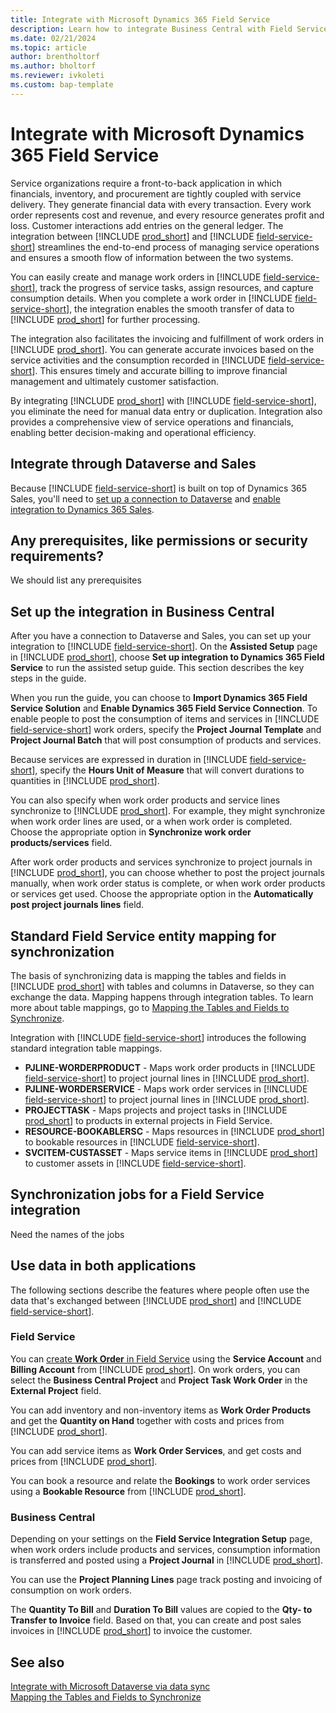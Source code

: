 ```yaml
---
title: Integrate with Microsoft Dynamics 365 Field Service
description: Learn how to integrate Business Central with Field Service.
ms.date: 02/21/2024
ms.topic: article
author: brentholtorf
ms.author: bholtorf
ms.reviewer: ivkoleti
ms.custom: bap-template
---
```


# Integrate with Microsoft Dynamics 365 Field Service

Service organizations require a front-to-back application in which financials, inventory, and procurement are tightly coupled with service delivery. They generate financial data with every transaction. Every work order represents cost and revenue, and every resource generates profit and loss. Customer interactions add entries on the general ledger. The integration between [!INCLUDE [prod_short](includes/prod_short.md)] and [!INCLUDE [field-service-short](includes/field-service-short.md)] streamlines the end-to-end process of managing service operations and ensures a smooth flow of information between the two systems.  

You can easily create and manage work orders in [!INCLUDE [field-service-short](includes/field-service-short.md)], track the progress of service tasks, assign resources, and capture consumption details. When you complete a work order in [!INCLUDE [field-service-short](includes/field-service-short.md)], the integration enables the smooth transfer of data to [!INCLUDE [prod_short](includes/prod_short.md)] for further processing.  

The integration also facilitates the invoicing and fulfillment of work orders in [!INCLUDE [prod_short](includes/prod_short.md)]. You can generate accurate invoices based on the service activities and the consumption recorded in [!INCLUDE [field-service-short](includes/field-service-short.md)]. This ensures timely and accurate billing to improve financial management and ultimately customer satisfaction.  

By integrating [!INCLUDE [prod_short](includes/prod_short.md)] with [!INCLUDE [field-service-short](includes/field-service-short.md)], you eliminate the need for manual data entry or duplication. Integration also provides a comprehensive view of service operations and financials, enabling better decision-making and operational efficiency.

## Integrate through Dataverse and Sales

Because [!INCLUDE [field-service-short](includes/field-service-short.md)] is built on top of Dynamics 365 Sales, you'll need to [set up a connection to Dataverse](/dynamics365/business-central/admin-how-to-set-up-a-dynamics-crm-connection#to-use-the-dataverse-connection-setup-assisted-setup-guide) and [enable integration to Dynamics 365 Sales](https://learn.microsoft.com/dynamics365/business-central/admin-prepare-dynamics-365-for-sales-for-integration#connection-settings-in-the-setup-guide).

## Any prerequisites, like permissions or security requirements?

We should list any prerequisites

## Set up the integration in Business Central

After you have a connection to Dataverse and Sales, you can set up your integration to [!INCLUDE [field-service-short](includes/field-service-short.md)]. On the **Assisted Setup** page in [!INCLUDE [prod_short](includes/prod_short.md)], choose **Set up integration to Dynamics 365 Field Service** to run the assisted setup guide. This section describes the key steps in the guide.

When you run the guide, you can choose to **Import Dynamics 365 Field Service Solution** and **Enable Dynamics 365 Field Service Connection**. To enable people to post the consumption of items and services in [!INCLUDE [field-service-short](includes/field-service-short.md)] work orders, specify the **Project Journal Template** and **Project Journal Batch** that will post consumption of products and services. 

Because services are expressed in duration in [!INCLUDE [field-service-short](includes/field-service-short.md)], specify the **Hours Unit of Measure** that will convert durations to quantities in [!INCLUDE [prod_short](includes/prod_short.md)].

You can also specify when work order products and service lines synchronize to [!INCLUDE [prod_short](includes/prod_short.md)]. For example, they might synchronize when work order lines are used, or a when work order is completed. Choose the appropriate option in **Synchronize work order products/services** field.

After work order products and services synchronize to project journals in [!INCLUDE [prod_short](includes/prod_short.md)], you can choose whether to post the project journals manually, when work order status is complete, or when work order products or services get used. Choose the appropriate option in the **Automatically post project journals lines** field.

## Standard Field Service entity mapping for synchronization

The basis of synchronizing data is mapping the tables and fields in [!INCLUDE [prod_short](includes/prod_short.md)] with tables and columns in Dataverse, so they can exchange the data. Mapping happens through integration tables. To learn more about table mappings, go to [Mapping the Tables and Fields to Synchronize](/dynamics365/business-central/admin-how-to-modify-table-mappings-for-synchronization).

Integration with [!INCLUDE [field-service-short](includes/field-service-short.md)] introduces the following standard integration table mappings.

* **PJLINE-WORDERPRODUCT** - Maps work order products in [!INCLUDE [field-service-short](includes/field-service-short.md)] to project journal lines in [!INCLUDE [prod_short](includes/prod_short.md)]. 
* **PJLINE-WORDERSERVICE** - Maps work order services in [!INCLUDE [field-service-short](includes/field-service-short.md)] to project journal lines in [!INCLUDE [prod_short](includes/prod_short.md)].
* **PROJECTTASK** - Maps projects and project tasks in [!INCLUDE [prod_short](includes/prod_short.md)] to products in external projects in Field Service. 
* **RESOURCE-BOOKABLERSC** - Maps resources in [!INCLUDE [prod_short](includes/prod_short.md)] to bookable resources in [!INCLUDE [field-service-short](includes/field-service-short.md)].
* **SVCITEM-CUSTASSET** - Maps service items in [!INCLUDE [prod_short](includes/prod_short.md)] to customer assets in [!INCLUDE [field-service-short](includes/field-service-short.md)].

## Synchronization jobs for a Field Service integration

Need the names of the jobs

## Use data in both applications

The following sections describe the features where people often use the data that's exchanged between [!INCLUDE [prod_short](includes/prod_short.md)] and [!INCLUDE [field-service-short](includes/field-service-short.md)].

### Field Service

You can [create **Work Order** in Field Service](https://learn.microsoft.com/dynamics365/field-service/create-work-order) using the **Service Account** and **Billing Account** from [!INCLUDE [prod_short](includes/prod_short.md)]. On work orders, you can select the **Business Central Project** and **Project Task Work Order** in the **External Project** field.

You can add inventory and non-inventory items as **Work Order Products** and get the **Quantity on Hand** together with costs and prices from [!INCLUDE [prod_short](includes/prod_short.md)].

You can add service items as **Work Order Services**, and get costs and prices from [!INCLUDE [prod_short](includes/prod_short.md)]. 

You can book a resource and relate the **Bookings** to work order services using a **Bookable Resource** from [!INCLUDE [prod_short](includes/prod_short.md)].

### Business Central

Depending on your settings on the **Field Service Integration Setup** page, when work orders include products and services, consumption information is transferred and posted using a **Project Journal** in [!INCLUDE [prod_short](includes/prod_short.md)]. 

You can use the **Project Planning Lines** page track posting and invoicing of consumption on work orders.

The **Quantity To Bill** and **Duration To Bill** values are copied to the **Qty- to Transfer to Invoice** field. Based on that, you can create and post sales invoices in [!INCLUDE [prod_short](includes/prod_short.md)] to invoice the customer.  

## See also

[Integrate with Microsoft Dataverse via data sync](admin-common-data-service.md)  
[Mapping the Tables and Fields to Synchronize](admin-how-to-modify-table-mappings-for-synchronization.md)